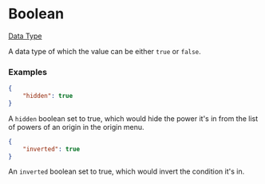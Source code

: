 # Boolean

[Data Type](../data_types.md)

A data type of which the value can be either `true` or `false`.


### Examples

```json
{
	"hidden": true
}
```

A `hidden` boolean set to true, which would hide the power it's in from the list of powers of an origin in the origin menu.
<br>

```json
{
	"inverted": true
}
```

An `inverted` boolean set to true, which would invert the condition it's in.